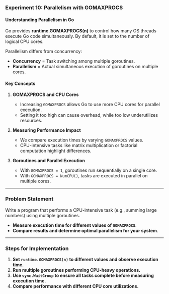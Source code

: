 ### **Experiment 10: Parallelism with GOMAXPROCS**  

#### **Understanding Parallelism in Go**  
Go provides **runtime.GOMAXPROCS(n)** to control how many OS threads execute Go code simultaneously. By default, it is set to the number of logical CPU cores.  

Parallelism differs from concurrency:  
- **Concurrency** = Task switching among multiple goroutines.  
- **Parallelism** = Actual simultaneous execution of goroutines on multiple cores.  

#### **Key Concepts**  

1. **GOMAXPROCS and CPU Cores**  
   - Increasing `GOMAXPROCS` allows Go to use more CPU cores for parallel execution.  
   - Setting it too high can cause overhead, while too low underutilizes resources.  

2. **Measuring Performance Impact**  
   - We compare execution times by varying `GOMAXPROCS` values.  
   - CPU-intensive tasks like matrix multiplication or factorial computation highlight differences.  

3. **Goroutines and Parallel Execution**  
   - With `GOMAXPROCS = 1`, goroutines run sequentially on a single core.  
   - With `GOMAXPROCS = NumCPU()`, tasks are executed in parallel on multiple cores.  

---

### **Problem Statement**  
Write a program that performs a CPU-intensive task (e.g., summing large numbers) using multiple goroutines.  
- **Measure execution time for different values of `GOMAXPROCS`**.  
- **Compare results and determine optimal parallelism for your system**.  

---

### **Steps for Implementation**  

1. **Set `runtime.GOMAXPROCS(n)` to different values and observe execution time.**  
2. **Run multiple goroutines performing CPU-heavy operations.**  
3. **Use `sync.WaitGroup` to ensure all tasks complete before measuring execution time.**  
4. **Compare performance with different CPU core utilizations.**  
